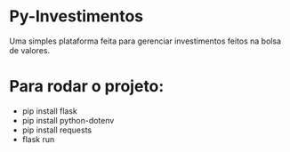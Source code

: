 # Py-Investimentos
Uma simples plataforma feita para gerenciar investimentos feitos na bolsa de valores.

# Para rodar o projeto:
- pip install flask
- pip install python-dotenv
- pip install requests
- flask run
